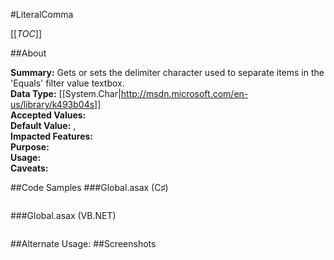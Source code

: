 #LiteralComma

[[_TOC_]]

##About

**Summary:**  Gets or sets the delimiter character used to separate items in the 'Equals' filter value textbox.   
**Data Type:** [[System.Char|http://msdn.microsoft.com/en-us/library/k493b04s]]  
**Accepted Values:**   
**Default Value:** ,  
**Impacted Features:**   
**Purpose:**   
**Usage:**   
**Caveats:**   

##Code Samples
###Global.asax (C♯)

```csharp
```

###Global.asax (VB.NET)

```visualbasic
```
##Alternate Usage: 
##Screenshots
